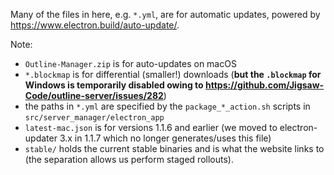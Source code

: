 Many of the files in here, e.g. `*.yml`, are for automatic updates, powered by https://www.electron.build/auto-update/.

Note:
- `Outline-Manager.zip` is for auto-updates on macOS
- `*.blockmap` is for differential (smaller!) downloads (**but the `.blockmap` for Windows is temporarily disabled owing to https://github.com/Jigsaw-Code/outline-server/issues/282**)
- the paths in `*.yml` are specified by the `package_*_action.sh` scripts in `src/server_manager/electron_app`
- `latest-mac.json` is for versions 1.1.6 and earlier (we moved to electron-updater 3.x in 1.1.7 which no longer generates/uses this file)
- `stable/` holds the current stable binaries and is what the website links to (the separation allows us perform staged rollouts).
